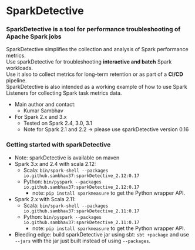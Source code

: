 # SparkDetective

### SparkDetective is a tool for performance troubleshooting of Apache Spark jobs
SparkDetective simplifies the collection and analysis of Spark performance metrics.  
Use sparkDetective for troubleshooting **interactive and batch** Spark workloads.  
Use it also to collect metrics for long-term retention or as part of a **CI/CD** pipeline.  
SparkDetective is also intended as a working example of how to use Spark Listeners for collecting Spark task metrics data.
* Main author and contact:
    * Kumar Sambhav
* For Spark 2.x and 3.x
    * Tested on Spark 2.4, 3.0, 3.1
    * Note for Spark 2.1 and 2.2 -> please use sparkDetective version 0.16

### Getting started with sparkDetective
* Note: sparkDetective is available on maven
* Spark 3.x and 2.4 with scala 2.12:
    - Scala: `bin/spark-shell --packages io.github.sambhav37:sparkDetective_2.12:0.17`
    - Python: `bin/pyspark --packages io.github.sambhav37:sparkDetective_2.12:0.17`
        - note: `pip install sparkmeasure` to get the Python wrapper API.
* Spark 2.x with Scala 2.11:
    - Scala: `bin/spark-shell --packages io.github.sambhav37:sparkDetective_2.11:0.17`
    - Python: `bin/pyspark --packages io.github.sambhav37:sparkDetective_2.11:0.17`
        - note: `pip install sparkmeasure` to get the Python wrapper API.
* Bleeding edge: build sparkDetective jar using sbt: `sbt +package` and use `--jars`
  with the jar just built instead of using `--packages`.
